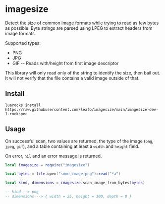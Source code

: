 
# imagesize

Detect the size of common image formats while trying to read as few bytes as
possible. Byte strings are parsed using LPEG to extract headers from image
formats

Supported types:

* PNG
* JPG
* GIF -- Reads with/height from first image descriptor

This library will only read only of the string to identify the size, then bail
out. It will not verify that the file contains a valid image outside of that.

## Install

`luarocks install https://raw.githubusercontent.com/leafo/imagesize/main/imagesize-dev-1.rockspec`

## Usage

On successful scan, two values are returned, the type of the image (`png`,
`jpeg`, `gif`), and a table containing at least a `width` and `height` field.

On error, `nil` and an error message is returned.

```lua
local imagesize = require("imagesize")

local bytes = file.open("some_image.png"):read("*a")

local kind, dimensions = imagesize.scan_image_from_bytes(bytes)

-- kind --> png
-- dimensions --> { width = 25, height = 100, depth = 8 }
```


